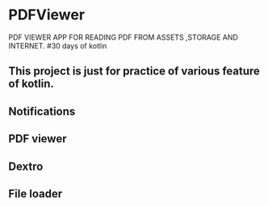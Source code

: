 # PDFViewer
PDF VIEWER APP FOR READING PDF FROM ASSETS ,STORAGE AND INTERNET.
#30 days of kotlin 

## This project is just for practice of various feature of kotlin. 

## Notifications 

## PDF viewer 

## Dextro 

## File loader 
